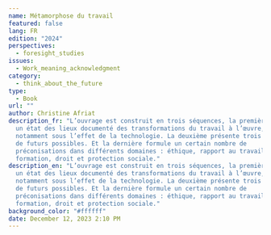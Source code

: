 ```yaml
---
name: Métamorphose du travail
featured: false
lang: FR
edition: "2024"
perspectives:
  - foresight_studies
issues:
  - Work_meaning_acknowledgment
category:
  - think_about_the_future
type:
  - Book
url: ""
author: Christine Afriat
description_fr: "L’ouvrage est construit en trois séquences, la première dresse
  un état des lieux documenté des transformations du travail à l’œuvre,
  notamment sous l’effet de la technologie. La deuxième présente trois scénarios
  de futurs possibles. Et la dernière formule un certain nombre de
  préconisations dans différents domaines : éthique, rapport au travail,
  formation, droit et protection sociale."
description_en: "L’ouvrage est construit en trois séquences, la première dresse
  un état des lieux documenté des transformations du travail à l’œuvre,
  notamment sous l’effet de la technologie. La deuxième présente trois scénarios
  de futurs possibles. Et la dernière formule un certain nombre de
  préconisations dans différents domaines : éthique, rapport au travail,
  formation, droit et protection sociale."
background_color: "#ffffff"
date: December 12, 2023 2:10 PM
---
```

